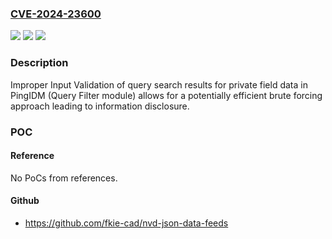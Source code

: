 ### [CVE-2024-23600](https://cve.mitre.org/cgi-bin/cvename.cgi?name=CVE-2024-23600)
![](https://img.shields.io/static/v1?label=Product&message=PingIDM&color=blue)
![](https://img.shields.io/static/v1?label=Version&message=7.0.0%3C%3D%207.5.0%20&color=brighgreen)
![](https://img.shields.io/static/v1?label=Vulnerability&message=CWE-20%20Improper%20Input%20Validation&color=brighgreen)

### Description

Improper Input Validation of query search results for private field data in PingIDM (Query Filter module) allows for a potentially efficient brute forcing approach leading to information disclosure.

### POC

#### Reference
No PoCs from references.

#### Github
- https://github.com/fkie-cad/nvd-json-data-feeds

